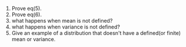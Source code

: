 1. Prove eq(5).
2. Prove eq(6).
3. what happens when mean is not defined?
4. what happens when variance is not defined?
5. Give an example of a distribution that doesn't have a defined(or finite) mean or variance.